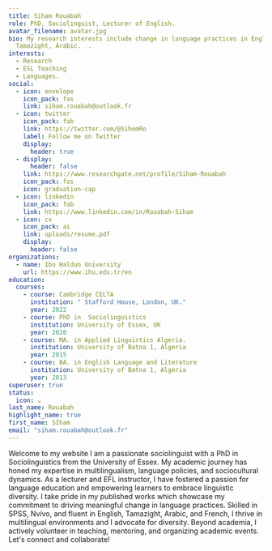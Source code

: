 ```yaml
---
title: Siham Rouabah
role: PhD, Sociolinguist, Lecturer of English.
avatar_filename: avatar.jpg
bio: My research interests include change in language practices in English,
  Tamazight, Arabic.  .
interests:
  - Research
  - ESL Teaching
  - Languages.
social:
  - icon: envelope
    icon_pack: fas
    link: siham.rouabah@outlook.fr
  - icon: twitter
    icon_pack: fab
    link: https://twitter.com/@SihemRo
    label: Follow me on Twitter
    display:
      header: true
  - display:
      header: false
    link: https://www.researchgate.net/profile/Siham-Rouabah
    icon_pack: fas
    icon: graduation-cap
  - icon: linkedin
    icon_pack: fab
    link: https://www.linkedin.com/in/Rouabah-Siham
  - icon: cv
    icon_pack: ai
    link: uploads/resume.pdf
    display:
      header: false
organizations:
  - name: Ibn Haldun University
    url: https://www.ihu.edu.tr/en
education:
  courses:
    - course: Cambridge CELTA
      institution: " Stafford House, London, UK."
      year: 2022
    - course: PhD in  Sociolinguistics
      institution: University of Essex, UK
      year: 2020
    - course: MA. in Applied Linguistics Algeria.
      institution: University of Batna 1, Algeria
      year: 2015
    - course: BA. in English Language and Literature
      institution: University of Batna 1, Algeria
      year: 2013
superuser: true
status:
  icon: ☕️
last_name: Rouabah
highlight_name: true
first_name: SIham
email: "siham.rouabah@outlook.fr"
---
```



Welcome to my website I am a passionate sociolinguist with a PhD in Sociolinguistics from the University of Essex. My academic journey has honed my expertise in multilingualism, language policies, and sociocultural dynamics. As a lecturer and EFL instructor, I have fostered a passion for language education and empowering learners to embrace linguistic diversity. I take pride in my published works which showcase my commitment to driving meaningful change in language practices. Skilled in SPSS, Nvivo, and fluent in English, Tamazight, Arabic, and French, I thrive in multilingual environments and I advocate for diversity. Beyond academia, I actively volunteer in teaching, mentoring, and organizing academic events. Let's connect and collaborate!
